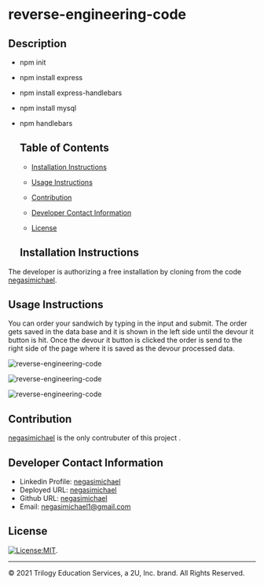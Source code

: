 # reverse-engineering-code

## Description


* npm init

* npm install express

* npm install express-handlebars

* npm install mysql

* npm handlebars

   ## Table of Contents
   * [Installation Instructions](#installation-instructions)
   
   * [Usage Instructions](#usage-instructions)
   
   * [Contribution](#contribution)
   
   * [Developer Contact Information](#Developer-Contact-Information)
     
  * [License](#license)


  ## Installation Instructions
The developer is authorizing a free installation by cloning from the code [negasimichael](https://github.com/negasimichael/reverse-engineering-code).
   
   ## Usage Instructions
   You can order your sandwich by typing in the input and submit. The order gets saved in the data base and it is shown in the left side until the devour it button is hit. Once the devour it button is clicked the order is send to the right side of the page where it is saved as the devour processed data.

![reverse-engineering-code](#)

![reverse-engineering-code](#)

![reverse-engineering-code](#)


## Contribution
  [negasimichael](https://github.com/negasimichael/reverse-engineering-code) is the only contrubuter of this project .

   ## Developer Contact Information
  * Linkedin Profile: [negasimichael](https://www.linkedin.com/feed/)
  * Deployed URL: [negasimichael](#)
  * Github URL: [negasimichael](https://github.com/negasimichael/reverse-engineering-code)
  * Email: negasimichael1@gmail.com
  
## License
   [![License:MIT](https://img.shields.io/badge/License-MIT-yellow.svg)](https://opensource.org/licenses/MIT).
 
 ------------------------------------------------------------------------------
© 2021 Trilogy Education Services, a 2U, Inc. brand. All Rights Reserved.
